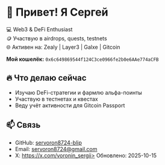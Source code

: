 # 👋 Привет! Я Сергей  

💻 Web3 & DeFi Enthusiast  
🪙 Участвую в airdrops, quests, testnets  
🌐 Активен на: Zealy | Layer3 | Galxe | Gitcoin  

**Мой кошелёк:** `0x6c649869544f124C3ce0966fe2b0e6AAe774aCFB`  

## 🔥 Что делаю сейчас
- Изучаю DeFi-стратегии и фармлю альфа-поинты  
- Участвую в тестнетах и квестах  
- Веду учёт активности для Gitcoin Passport  

## 📫 Связь
- GitHub: [servoron8724-blip](https://github.com/servoron8724-blip)
- Email: servoron8724@gmail.com
- X: https://x.com/voronin_sergii> Обновлено: 2025-10-15



